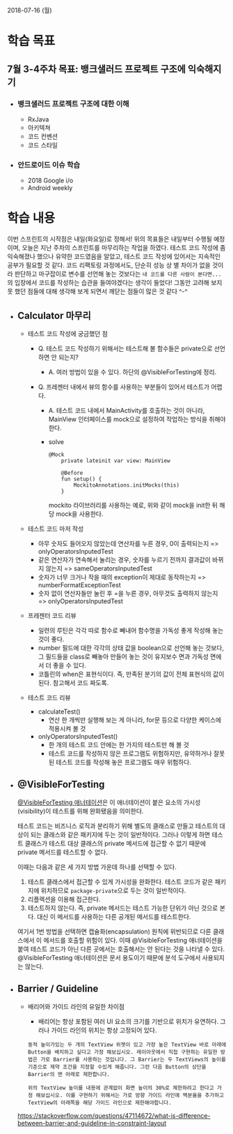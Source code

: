 2018-07-16 (월)

# 학습 목표

## 7월 3-4주차 목표: 뱅크샐러드 프로젝트 구조에 익숙해지기

- ### 뱅크샐러드 프로젝트 구조에 대한 이해

  - RxJava
  - 아키텍쳐
  - 코드 컨벤션
  - 코드 스타일

- ### 안드로이드 이슈 학습

  - 2018 Google i/o
  - Android weekly

# 학습 내용

이번 스프린트의 시작점은 내일(화요일)로 정해서! 위의 목표들은 내일부터 수행될 예정이며, 오늘은 지난 주차의 스프린트를 마무리하는 작업을 하였다. 테스트 코드 작성에 좀 익숙해졌나 했으나 유약한 코드였음을 알았고, 테스트 코드 작성에 있어서는 지속적인 공부가 필요할 것 같다. 코드 리팩토링 과정에서도, 단순히 성능 상 별 차이가 없을 것이라 판단하고 마구잡이로 변수를 선언해 놓는 것보다는 `내 코드를 다른 사람이 본다면...` 의 입장에서 코드를 작성하는 습관을 들여야겠다는 생각이 들었다! 그동안 고려해 보지 못 했던 점들에 대해 생각해 보게 되면서 깨닫는 점들이 많은 것 같다 ^-^

- ## Calculator 마무리

  - 테스트 코드 작성에 궁금했던 점

    - Q. 테스트 코드 작성하기 위해서는 테스트해 볼 함수들은 private으로 선언하면 안 되는지?

      - A. 여러 방법이 있을 수 있다. 하단의 @VisibleForTesting에 정리.

    - Q.  프레젠터 내에서 뷰의 함수를 사용하는 부분들이 있어서 테스트가 어렵다.

      - A. 테스트 코드 내에서 MainActivity를 호출하는 것이 아니라, MainView 인터페이스를 mock으로 설정하여 작업하는 방식을 취해야 한다.

      - solve

        ```
        @Mock
            private lateinit var view: MainView
        
            @Before
            fun setup() {
                MockitoAnnotations.initMocks(this)
            }
        ```

        mockito 라이브러리를 사용하는 예로, 위와 같이 mock을 init한 뒤 해당 mock을 사용한다.

  - 테스트 코드 마저 작성

    - 아무 숫자도 들어오지 않았는데 연산자를 누른 경우, 0이 출력되는지 => onlyOperatorsInputedTest
    - 같은 연산자가 연속해서 눌리는 경우, 숫자를 누르기 전까지 결과값이 바뀌지 않는지 => sameOperatorsInputedTest
    - 숫자가 너무 크거나 작을 때의 exception이 제대로 동작하는지 => numberFormatExceptionTest
    - 숫자 없이 연산자들만 눌린 후 =을 누른 경우, 아무것도 출력하지 않는지 => onlyOperatorsInputedTest

  - 프레젠터 코드 리뷰

    - 일련의 루틴은 각각 따로 함수로 빼내어 함수명을 가독성 좋게 작성해 놓는 것이 좋다.
    - number 필드에 대한 각각의 상태 값을 boolean으로 선언해 놓는 것보다, 그 필드들을 class로 빼놓아 만들어 놓는 것이 유지보수 면과 가독성 면에서 더 좋을 수 있다.
    - 코틀린의 when은 표현식이다. 즉, 만족된 분기의 값이 전체 표현식의 값이 된다. 참고해서 코드 짜도록.

  - 테스트 코드 리뷰

    - calculateTest()
      - 연산 한 개씩만 실행해 보는 게 아니라, for문 등으로 다양한 케이스에 적용시켜 볼 것
    - onlyOperatorsInputedTest()
      - 한 개의 테스트 코드 안에는 한 가지의 테스트만 해 볼 것
      - 테스트 코드를 작성하지 않은 프로그램도 위험하지만, 유약하거나 잘못된 테스트 코드를 작성해 놓은 프로그램도 매우 위험하다.

- ## @VisibleForTesting

  [@VisibleForTesting 애너테이션](https://developer.android.com/reference/android/support/annotation/VisibleForTesting.html)은 이 애너테이션이 붙은 요소의 가시성(visibility)이 테스트를 위해 완화됐음을 의미한다.

  테스트 코드는 비즈니스 로직과 분리하기 위해 별도의 클래스로 만들고 테스트의 대상이 되는 클래스와 같은 패키지에 두는 것이 일반적이다. 그러나 이렇게 하면 테스트 클래스가 테스트 대상 클래스의 private 메서드에 접근할 수 없기 때문에 private 메서드를 테스트할 수 없다.

  이때는 다음과 같은 세 가지 방법 가운데 하나를 선택할 수 있다.

  1. 테스트 클래스에서 접근할 수 있게 가시성을 완화한다. 테스트 코드가 같은 패키지에 위치하므로 `package-private`으로 두는 것이 일반적이다. 
  2. 리플렉션을 이용해 접근한다. 
  3. 테스트하지 않는다. 즉, private 메서드는 테스트 가능한 단위가 아닌 것으로 본다. 대신 이 메서드를 사용하는 다른 공개된 메서드를 테스트한다.

  여기서 1번 방법을 선택하면 캡슐화(encapsulation) 원칙에 위반되므로 다른 클래스에서 이 메서드를 호출할 위험이 있다. 이때 @VisibleForTesting 애너테이션을 붙여 테스트 코드가 아닌 다른 곳에서는 호출해서는 안 된다는 것을 나타낼 수 있다. @VisibleForTesting 애너테이션은 문서 용도이기 때문에 분석 도구에서 사용되지는 않는다.

- ## Barrier / Guideline

  - 배리어와 가이드 라인의 유일한 차이점

    - 배리어는 항상 포함된 여러 UI 요소의 크기를 기반으로 위치가 유연하다. 그러나 가이드 라인의 위치는 항상 고정되어 있다.

    ```
    동적 높이가있는 두 개의 TextView 위젯이 있고 가장 높은 TextView 바로 아래에 Button을 배치하고 싶다고 가정 해보십시오. 레이아웃에서 직접 구현하는 유일한 방법은 가로 Barrier를 사용하는 것입니다. 그 Barrier는 두 TextViews의 높이를 기준으로 제약 조건을 지정할 수있게 해줍니다. 그런 다음 Button의 상단을 Barrier의 맨 아래로 제한합니다.
    ```

    ```
    위의 TextView 높이를 내용에 관계없이 화면 높이의 30%로 제한하려고 한다고 가정 해보십시오. 이를 구현하기 위해서는 가로 방향 가이드 라인에 백분율을 추가하고 TextView의 아래쪽을 해당 가이드 라인으로 제한해야합니다.
    ```

  https://stackoverflow.com/questions/47114672/what-is-difference-between-barrier-and-guideline-in-constraint-layout

